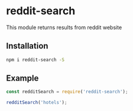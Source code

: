 # reddit-search
This module returns results from reddit website

## Installation
```bash
npm i reddit-search -S
```

## Example
```js
const redditSearch = require('reddit-search');

redditSearch('hotels');
```